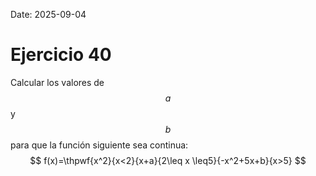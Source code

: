 Date: 2025-09-04

# Ejercicio 40


Calcular los valores de $$a$$ y $$b$$ para que la función siguiente sea continua:
$$
f(x)=\thpwf{x^2}{x<2}{x+a}{2\leq x \leq5}{-x^2+5x+b}{x>5}
$$